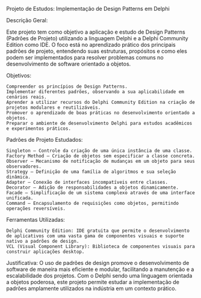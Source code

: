 Projeto de Estudos: Implementação de Design Patterns em Delphi

Descrição Geral:

Este projeto tem como objetivo a aplicação e estudo de Design Patterns (Padrões de Projeto) utilizando a linguagem Delphi e a Delphi Community Edition como IDE. 
O foco está no aprendizado prático dos principais padrões de projeto, entendendo suas estruturas, propósitos e como eles podem ser implementados para resolver 
problemas comuns no desenvolvimento de software orientado a objetos.

Objetivos:

    Compreender os princípios de Design Patterns.
    Implementar diferentes padrões, observando a sua aplicabilidade em cenários reais.
    Aprender a utilizar recursos do Delphi Community Edition na criação de projetos modulares e reutilizáveis.
    Promover o aprendizado de boas práticas no desenvolvimento orientado a objetos.
    Preparar o ambiente de desenvolvimento Delphi para estudos acadêmicos e experimentos práticos.

Padrões de Projeto Estudados:

    Singleton – Controle da criação de uma única instância de uma classe.
    Factory Method – Criação de objetos sem especificar a classe concreta.
    Observer – Mecanismo de notificação de mudanças em um objeto para seus observadores.
    Strategy – Definição de uma família de algoritmos e sua seleção dinâmica.
    Adapter – Conexão de interfaces incompatíveis entre classes.
    Decorator – Adição de responsabilidades a objetos dinamicamente.
    Facade – Simplificação de um sistema complexo através de uma interface unificada.
    Command – Encapsulamento de requisições como objetos, permitindo operações reversíveis.

Ferramentas Utilizadas:

    Delphi Community Edition: IDE gratuita que permite o desenvolvimento de aplicativos com uma vasta gama de componentes visuais e suporte nativo a padrões de design.
    VCL (Visual Component Library): Biblioteca de componentes visuais para construir aplicações desktop.

Justificativa: O uso de padrões de design promove o desenvolvimento de software de maneira mais eficiente e modular, facilitando a manutenção e 
a escalabilidade dos projetos. Com o Delphi sendo uma linguagem orientada a objetos poderosa, este projeto permite estudar a implementação de padrões 
amplamente utilizados na indústria em um contexto prático.
